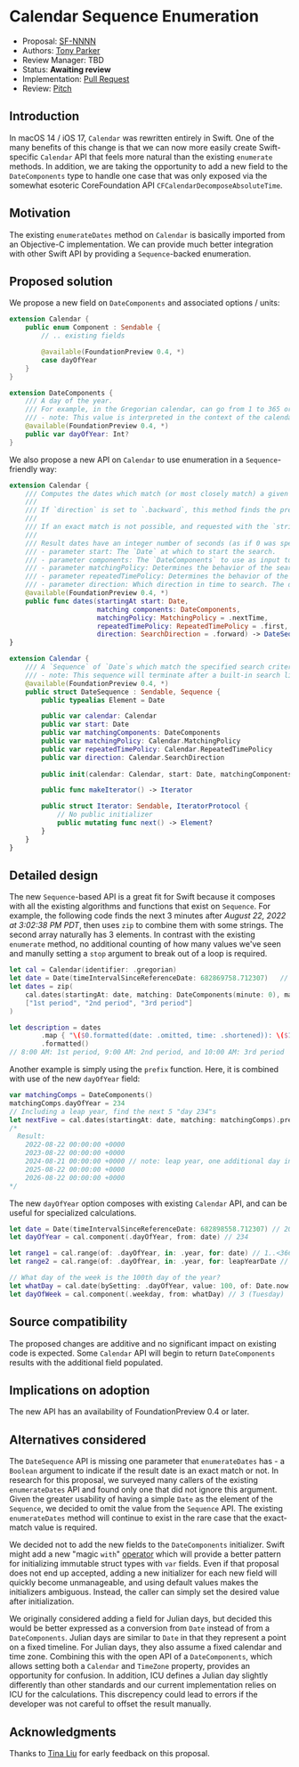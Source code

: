 # Calendar Sequence Enumeration

* Proposal: [SF-NNNN](NNNN-calendar-improvements.md)
* Authors: [Tony Parker](https://github.com/parkera)
* Review Manager: TBD
* Status: **Awaiting review**
* Implementation: [Pull Request](https://github.com/apple/swift-foundation/pull/322)
* Review: [Pitch](https://forums.swift.org/t/pitch-calendar-sequence-enumeration/68521)

## Introduction

In macOS 14 / iOS 17, `Calendar` was rewritten entirely in Swift. One of the many benefits of this change is that we can now more easily create Swift-specific `Calendar` API that feels more natural than the existing `enumerate` methods. In addition, we are taking the opportunity to add a new field to the `DateComponents` type to handle one case that was only exposed via the somewhat esoteric CoreFoundation API `CFCalendarDecomposeAbsoluteTime`.

## Motivation

The existing `enumerateDates` method on `Calendar` is basically imported from an Objective-C implementation. We can provide much better integration with other Swift API by providing a `Sequence`-backed enumeration.

## Proposed solution

We propose a new field on `DateComponents` and associated options / units:

```swift
extension Calendar {
    public enum Component : Sendable {
        // .. existing fields

        @available(FoundationPreview 0.4, *)
        case dayOfYear
    }
}
```

```swift
extension DateComponents {
    /// A day of the year.
    /// For example, in the Gregorian calendar, can go from 1 to 365 or 1 to 366 in leap years.
    /// - note: This value is interpreted in the context of the calendar in which it is used.
    @available(FoundationPreview 0.4, *)
    public var dayOfYear: Int?
}
```

We also propose a new API on `Calendar` to use enumeration in a `Sequence`-friendly way:

```swift
extension Calendar {
    /// Computes the dates which match (or most closely match) a given set of components, returned as a `Sequence`.
    ///
    /// If `direction` is set to `.backward`, this method finds the previous match before the given date. The intent is that the same matches as for a `.forward` search will be found. For example, if you are searching forwards or backwards for each hour with minute "27", the seconds in the date you will get in both a `.forward` and `.backward` search would be 00.  Similarly, for DST backwards jumps which repeat times, you'll get the first match by default, where "first" is defined from the point of view of searching forwards. Therefore, when searching backwards looking for a particular hour, with no minute and second specified, you don't get a minute and second of 59:59 for the matching hour but instead 00:00.
    ///
    /// If an exact match is not possible, and requested with the `strict` option, the sequence ends.
    ///
    /// Result dates have an integer number of seconds (as if 0 was specified for the nanoseconds property of the `DateComponents` matching parameter), unless a value was set in the nanoseconds property, in which case the result date will have that number of nanoseconds, or as close as possible with floating point numbers.
    /// - parameter start: The `Date` at which to start the search.
    /// - parameter components: The `DateComponents` to use as input to the search algorithm.
    /// - parameter matchingPolicy: Determines the behavior of the search algorithm when the input produces an ambiguous result.
    /// - parameter repeatedTimePolicy: Determines the behavior of the search algorithm when the input produces a time that occurs twice on a particular day.
    /// - parameter direction: Which direction in time to search. The default value is `.forward`, which means later in time.
    @available(FoundationPreview 0.4, *)
    public func dates(startingAt start: Date,
                      matching components: DateComponents,
                      matchingPolicy: MatchingPolicy = .nextTime,
                      repeatedTimePolicy: RepeatedTimePolicy = .first,
                      direction: SearchDirection = .forward) -> DateSequence
}

extension Calendar {
    /// A `Sequence` of `Date`s which match the specified search criteria.
    /// - note: This sequence will terminate after a built-in search limit to prevent infinite loops.
    @available(FoundationPreview 0.4, *)
    public struct DateSequence : Sendable, Sequence {
        public typealias Element = Date

        public var calendar: Calendar
        public var start: Date
        public var matchingComponents: DateComponents
        public var matchingPolicy: Calendar.MatchingPolicy
        public var repeatedTimePolicy: Calendar.RepeatedTimePolicy
        public var direction: Calendar.SearchDirection
        
        public init(calendar: Calendar, start: Date, matchingComponents: DateComponents, matchingPolicy: Calendar.MatchingPolicy = .nextTime, repeatedTimePolicy: Calendar.RepeatedTimePolicy = .first, direction: Calendar.SearchDirection = .forward)

        public func makeIterator() -> Iterator

        public struct Iterator: Sendable, IteratorProtocol {
            // No public initializer
            public mutating func next() -> Element?
        }
    }
}
```


## Detailed design

The new `Sequence`-based API is a great fit for Swift because it composes with all the existing algorithms and functions that exist on `Sequence`. For example, the following code finds the next 3 minutes after _August 22, 2022 at 3:02:38 PM PDT_, then uses `zip` to combine them with some strings. The second array naturally has 3 elements. In contrast with the existing `enumerate` method, no additional counting of how many values we've seen and manully setting a `stop` argument to break out of a loop is required.

```swift
let cal = Calendar(identifier: .gregorian)
let date = Date(timeIntervalSinceReferenceDate: 682869758.712307)   // August 22, 2022 at 7:02:38 AM PDT
let dates = zip(
    cal.dates(startingAt: date, matching: DateComponents(minute: 0), matchingPolicy: .nextTime),
    ["1st period", "2nd period", "3rd period"]
)

let description = dates
        .map { "\($0.formatted(date: .omitted, time: .shortened)): \($1)" }
        .formatted()
// 8:00 AM: 1st period, 9:00 AM: 2nd period, and 10:00 AM: 3rd period
```

Another example is simply using the `prefix` function. Here, it is combined with use of the new `dayOfYear` field:

```swift
var matchingComps = DateComponents()
matchingComps.dayOfYear = 234
// Including a leap year, find the next 5 "day 234"s
let nextFive = cal.dates(startingAt: date, matching: matchingComps).prefix(5)
/* 
  Result:
    2022-08-22 00:00:00 +0000
    2023-08-22 00:00:00 +0000
    2024-08-21 00:00:00 +0000 // note: leap year, one additional day in Feb
    2025-08-22 00:00:00 +0000
    2026-08-22 00:00:00 +0000
*/
```

The new `dayOfYear` option composes with existing `Calendar` API, and can be useful for specialized calculations.

```swift
let date = Date(timeIntervalSinceReferenceDate: 682898558.712307) // 2022-08-22 22:02:38 UTC, day 234
let dayOfYear = cal.component(.dayOfYear, from: date) // 234

let range1 = cal.range(of: .dayOfYear, in: .year, for: date) // 1..<366
let range2 = cal.range(of: .dayOfYear, in: .year, for: leapYearDate // 1..<367

// What day of the week is the 100th day of the year?
let whatDay = cal.date(bySetting: .dayOfYear, value: 100, of: Date.now)!
let dayOfWeek = cal.component(.weekday, from: whatDay) // 3 (Tuesday)
```
## Source compatibility

The proposed changes are additive and no significant impact on existing code is expected. Some `Calendar` API will begin to return `DateComponents` results with the additional field populated.

## Implications on adoption

The new API has an availability of FoundationPreview 0.4 or later.

## Alternatives considered

The `DateSequence` API is missing one parameter that `enumerateDates` has - a `Boolean` argument to indicate if the result date is an exact match or not. In research for this proposal, we surveyed many callers of the existing `enumerateDates` API and found only one that did not ignore this argument. Given the greater usability of having a simple `Date` as the element of the `Sequence`, we decided to omit the value from the `Sequence` API. The existing `enumerateDates` method will continue to exist in the rare case that the exact-match value is required.

We decided not to add the new fields to the `DateComponents` initializer. Swift might add a new "magic `with`" [operator](https://github.com/apple/swift-evolution/pull/2123) which will provide a better pattern for initializing immutable struct types with `var` fields. Even if that proposal does not end up accepted, adding a new initializer for each new field will quickly become unmanageable, and using default values makes the initializers ambiguous. Instead, the caller can simply set the desired value after initialization.

We originally considered adding a field for Julian days, but decided this would be better expressed as a conversion from `Date` instead of from a `DateComponents`. Julian days are similar to `Date` in that they represent a point on a fixed timeline. For Julian days, they also assume a fixed calendar and time zone. Combining this with the open API of a `DateComponents`, which allows setting both a `Calendar` and `TimeZone` property, provides an opportunity for confusion. In addition, ICU defines a Julian day slightly differently than other standards and our current implementation relies on ICU for the calculations. This discrepency could lead to errors if the developer was not careful to offset the result manually.


## Acknowledgments

Thanks to [Tina Liu](https://github.com/itingliu) for early feedback on this proposal.